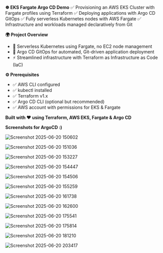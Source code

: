 **☸️ EKS Fargate Argo CD Demo**
✅ Provisioning an AWS EKS Cluster with Fargate profiles using Terraform
✅ Deploying applications with Argo CD GitOps
✅ Fully serverless Kubernetes nodes with AWS Fargate
✅ Infrastructure and workloads managed declaratively from Git

**🌍 Project Overview**
- 🚀 Serverless Kubernetes using Fargate, no EC2 node management
- 🔄 Argo CD GitOps for automated, Git-driven application deployment
- ⚡ Streamlined infrastructure with Terraform as Infrastructure as Code (IaC)

**⚙️ Prerequisites**
- ✅ AWS CLI configured
- ✅ kubectl installed
- ✅ Terraform v1.x
- ✅ Argo CD CLI (optional but recommended)
- ✅ AWS account with permissions for EKS & Fargate

**Built with ❤️ using Terraform, AWS EKS, Fargate & Argo CD**

**Screenshots for ArgoCD :)**

![Screenshot 2025-06-20 150602](https://github.com/user-attachments/assets/91c30d46-7d3f-4911-9e7f-8312217e99c1)

![Screenshot 2025-06-20 151036](https://github.com/user-attachments/assets/b894a92f-844d-4270-aea6-7ea167d7cda3)

![Screenshot 2025-06-20 153227](https://github.com/user-attachments/assets/d823ec03-fba1-4452-93e0-d0ae954e624d)

![Screenshot 2025-06-20 154447](https://github.com/user-attachments/assets/ccc99c29-9a49-4ad0-81c6-562df4226c6e)

![Screenshot 2025-06-20 154506](https://github.com/user-attachments/assets/a105956c-f418-4a89-a97a-002169c3def9)

![Screenshot 2025-06-20 155259](https://github.com/user-attachments/assets/2b2dc1e8-5ff4-46f7-9249-04e80d91cd55)

![Screenshot 2025-06-20 161738](https://github.com/user-attachments/assets/33f9daea-ce88-40d6-88c0-5b6a7042bc04)

![Screenshot 2025-06-20 162600](https://github.com/user-attachments/assets/6589be42-1058-4748-99d1-e7de72ffbc69)

![Screenshot 2025-06-20 175541](https://github.com/user-attachments/assets/71d230f3-4fa7-4244-bff0-f067c77abc18)

![Screenshot 2025-06-20 175814](https://github.com/user-attachments/assets/f576f469-5063-4117-ab4f-3ad7ad917cc6)

![Screenshot 2025-06-20 181210](https://github.com/user-attachments/assets/f2476b92-1f80-49de-b03f-c264a23f7543)

![Screenshot 2025-06-20 203417](https://github.com/user-attachments/assets/17934084-bd76-421a-84b7-d9af356fc96d)

